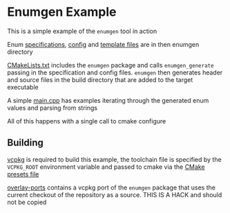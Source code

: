 # Enumgen Example

This is a simple example of the `enumgen` tool in action

Enum [specifications](enumgen/enums.json), [config](enumgen/config.json) and [template files](enumgen/templates) are in
then enumgen directory

[CMakeLists.txt](CMakeLists.txt) includes the `enumgen` package and calls `enumgen_generate` passing in the 
specification and config files. `enumgen` then generates header and source files in the build directory that are added
to the target executable

A simple [main.cpp](src/main.cpp) has examples iterating through the generated enum values and parsing from strings

All of this happens with a single call to cmake configure

## Building

[vcpkg](https://vcpkg.io/en/index.html) is required to build this example, the toolchain file is specified by the 
`VCPKG_ROOT` environment variable and passed to cmake via the [CMake presets file](CMakePresets.json)

[overlay-ports](overlay-ports) contains a vcpkg port of the `enumgen` package that uses the current checkout of the
repository as a source. THIS IS A HACK and should not be copied
